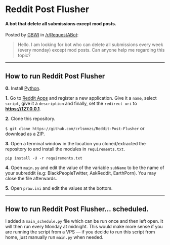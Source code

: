# Reddit Post Flusher
#### A bot that delete all submissions except mod posts.

Posted by [GBWI](https://www.reddit.com/user/GBWI) in [/r/RequestABot](https://www.reddit.com/r/RequestABot):

> Hello.
> I am looking for bot who can delete all submissions every week (every monday) except mod posts.
> Can anyone help me regarding this topic?

***

## How to run Reddit Post Flusher
**0.** Install [Python](https://www.python.org/ftp/python/3.6.5/python-3.6.5.exe).

**1.** Go to [Reddit Apps](https://www.reddit.com/prefs/apps/) and register a new application. Give it a `name`, select `script`, give it a `description` and finally, set the `redirect uri` to **https://127.0.0.1**.

**2.** Clone this repository.

  `$ git clone https://github.com/crlsmnzs/Reddit-Post-Flusher` or download as a ZIP.

**3.** Open a terminal window in the location you cloned/extracted the repository to and install the modules in `requirements.txt`.

  `pip install -U -r requirements.txt`

**4.** Open `main.py` and edit the value of the variable `subName` to be the name of your subreddit (e.g: BlackPeopleTwitter, AskReddit, EarthPorn). You may close the file afterwards.

**5.** Open `praw.ini` and edit the values at the bottom.

***

## How to run Reddit Post Flusher... scheduled.

I added a `main_schedule.py` file which can be run once and then left open. It will then run every Monday at midnight. This would make more sense if you are running the script from a VPS — if you decide to run this script from home, just manually run `main.py` when needed.
